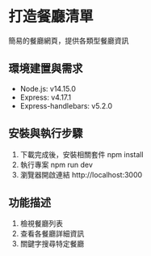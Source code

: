 # 打造餐廳清單
簡易的餐廳網頁，提供各類型餐廳資訊

## 環境建置與需求
  - Node.js: v14.15.0
  - Express: v4.17.1
  - Express-handlebars: v5.2.0

## 安裝與執行步驟
  1. 下載完成後，安裝相關套件
     npm install
  2. 執行專案
     npm run dev
  3. 瀏覽器開啟連結
     http://localhost:3000

## 功能描述
  1. 檢視餐廳列表
  2. 查看各餐廳詳細資訊
  3. 關鍵字搜尋特定餐廳
